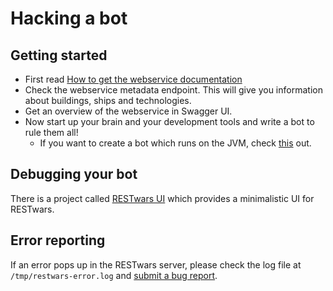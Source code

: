 # Hacking a bot
## Getting started
* First read [How to get the webservice documentation](https://github.com/phxql/restwars/blob/master/docs/webservice.md)
* Check the webservice metadata endpoint. This will give you information about buildings, ships and technologies.
* Get an overview of the webservice in Swagger UI.
* Now start up your brain and your development tools and write a bot to rule them all!
  * If you want to create a bot which runs on the JVM, check [this](https://github.com/phxql/restwars/tree/master/rest-client) out.

## Debugging your bot
There is a project called [RESTwars UI](https://github.com/phxql/restwars-ui) which provides a minimalistic UI for RESTwars.

## Error reporting
If an error pops up in the RESTwars server, please check the log file at `/tmp/restwars-error.log` and [submit a bug report](https://github.com/phxql/restwars/issues/new).